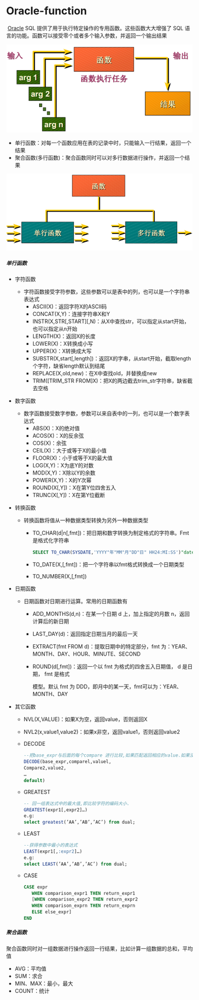 # Oracle-function

​	[Oracle](http://lib.csdn.net/base/oracle) SQL 提供了用于执行特定操作的专用函数。这些函数大大增强了 SQL 语言的功能。函数可以接受零个或者多个输入参数，并返回一个输出结果

![1546497829908](img/1546497829908.png)

* 单行函数：对每一个函数应用在表的记录中时，只能输入一行结果，返回一个结果
* 聚合函数(多行函数)：聚合函数同时可以对多行数据进行操作，并返回一个结果

![1546497779876](img/1546497779876.png)

##### 单行函数

* 字符函数

  * 字符函数接受字符参数，这些参数可以是表中的列，也可以是一个字符串表达式
    * ASCII(X)：返回字符X的ASCII码
    * CONCAT(X,Y)：连接字符串X和Y
    * INSTR(X,STR[,START][,N)：从X中查找str，可以指定从start开始，也可以指定从n开始
    * LENGTH(X)：返回X的长度
    * LOWER(X)：X转换成小写
    * UPPER(X)：X转换成大写
    * SUBSTR(X,start[,length])：返回X的字串，从start开始，截取length个字符，缺省length默认到结尾
    * REPLACE(X,old,new)：在X中查找old，并替换成new
    * TRIM([TRIM_STR  FROM]X)：把X的两边截去trim_str字符串，缺省截去空格

* 数字函数

  * 数字函数接受数字参数，参数可以来自表中的一列，也可以是一个数字表达式
    * ABS(X)：X的绝对值
    * ACOS(X)：X的反余弦
    * COS(X)：余弦
    * CEIL(X)：大于或等于X的最小值
    * FLOOR(X)：小于或等于X的最大值
    * LOG(X,Y)：X为底Y的对数
    * MOD(X,Y)：X除以Y的余数
    * POWER(X,Y)：X的Y次幂
    * ROUND(X[,Y])：X在第Y位四舍五入
    * TRUNC(X[,Y])：X在第Y位截断

* 转换函数

  * 转换函数将值从一种数据类型转换为另外一种数据类型

    * TO_CHAR(d|n[,fmt])：把日期和数字转换为制定格式的字符串。Fmt是格式化字符串

      ```sql
      SELECT TO_CHAR(SYSDATE,'YYYY"年"MM"月"DD"日" HH24:MI:SS')"date" FROM dual;
      ```

    * TO_DATE(X,[,fmt])：把一个字符串以fmt格式转换成一个日期类型

    * TO_NUMBER(X,[,fmt])

* 日期函数

  * 日期函数对日期进行运算。常用的日期函数有

    * ADD_MONTHS(d,n)：在某一个日期 d 上，加上指定的月数 n，返回计算后的新日期

    * LAST_DAY(d)：返回指定日期当月的最后一天

    * EXTRACT(fmt FROM d)：提取日期中的特定部分，fmt 为：YEAR、MONTH、DAY、HOUR、MINUTE、SECOND

    * ROUND(d[,fmt])：返回一个以 fmt 为格式的四舍五入日期值， d 是日期， fmt 是格式

      模型。默认 fmt 为 DDD，即月中的某一天，fmt可以为：YEAR、MONTH、DAY

* 其它函数

  * NVL(X,VALUE)：如果X为空，返回value，否则返回X

  * NVL2(x,value1,value2)：如果x非空，返回value1，否则返回value2

  * DECODE

    ```sql
    --把base_expr与后面的每个compare 进行比较,如果匹配返回相应的value.如果没有发生匹配,则返回default
    DECODE(base_expr,comparel,valuel,
    Compare2,value2,
    …
    default)
    ```

  * GREATEST

    ```sql
    -- 回一组表达式中的最大值,即比较字符的编码大小.
    GREATEST(expr1[,expr2]…)
    e.g:
    select greatest(’AA’,’AB’,’AC’) from dual;
    ```

  * LEAST

    ```sql
    --获得参数中最小的表达式
    LEAST(expr1[,:expr2]…)
    e.g:
    select LEAST(’AA’,’AB’,’AC’) from dual;
    ```

  * CASE

    ```sql
    CASE expr 
       WHEN comparison_expr1 THEN return_expr1
       [WHEN comparison_expr2 THEN return_expr2
       WHEN comparison_exprn THEN return_exprn
       ELSE else_expr]
    END
    ```


##### 聚合函数

​	聚合函数同时对一组数据进行操作返回一行结果，比如计算一组数据的总和，平均值

* AVG：平均值
* SUM：求合
* MIN、MAX：最小，最大
* COUNT：统计

